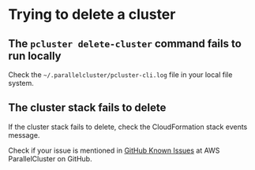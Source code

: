 # Trying to delete a cluster<a name="troubleshooting-fc-v3-delete-cluster"></a>

## The `pcluster delete-cluster` command fails to run locally<a name="delete-cluster-failure-cli-v3"></a>

Check the `~/.parallelcluster/pcluster-cli.log` file in your local file system\.

## The cluster stack fails to delete<a name="delete-cluster-failure-v3"></a>

If the cluster stack fails to delete, check the CloudFormation stack events message\.

Check if your issue is mentioned in [GitHub Known Issues](https://github.com/aws/aws-parallelcluster/wiki) at AWS ParallelCluster on GitHub\.
